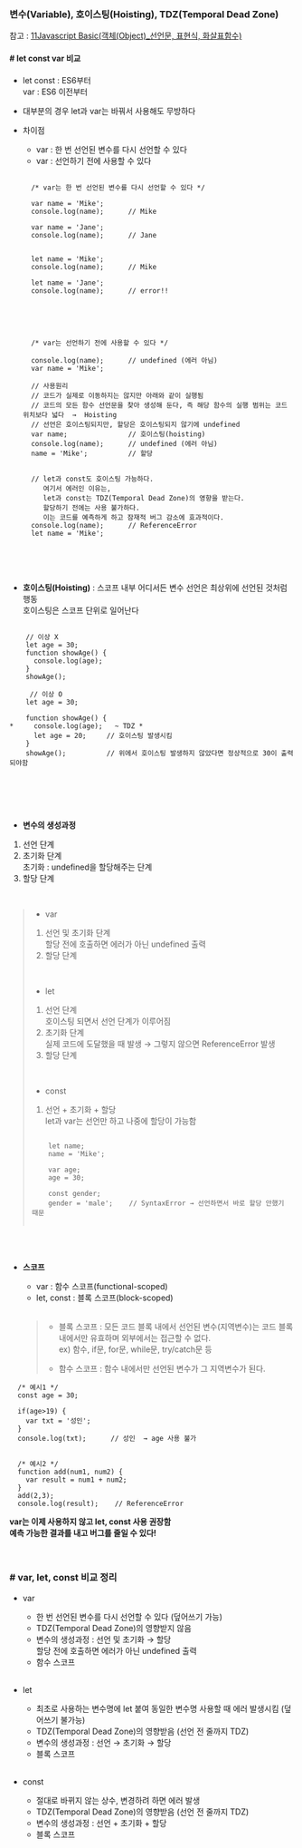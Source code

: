 ### 변수(Variable), 호이스팅(Hoisting), TDZ(Temporal Dead Zone)
참고 : [11Javascript Basic(객체(Object)_선언문, 표현식, 화살표함수)](https://github.com/Son-Sumin/react-notes/blob/main/Javascript%20Basic/11Javascript%20Basic(%EA%B0%9D%EC%B2%B4(Object)_%EC%84%A0%EC%96%B8%EB%AC%B8%2C%20%ED%91%9C%ED%98%84%EC%8B%9D%2C%20%ED%99%94%EC%82%B4%ED%91%9C%ED%95%A8%EC%88%98).md)   

#### # let const var 비교   
- let const : ES6부터   
  var : ES6 이전부터   
- 대부분의 경우 let과 var는 바꿔서 사용해도 무방하다
- 차이점
  * var : 한 번 선언된 변수를 다시 선언할 수 있다
  * var : 선언하기 전에 사용할 수 있다
  <pre>
  <code>
    /* var는 한 번 선언된 변수를 다시 선언할 수 있다 */

    var name = 'Mike';
    console.log(name);      // Mike

    var name = 'Jane';
    console.log(name);      // Jane


    let name = 'Mike';
    console.log(name);      // Mike

    let name = 'Jane';
    console.log(name);      // error!!
  </code>
  </pre>
  <br>

  <pre>
  <code>
    /* var는 선언하기 전에 사용할 수 있다 */

    console.log(name);      // undefined (에러 아님)
    var name = 'Mike';

    // 사용원리
    // 코드가 실제로 이동하지는 않지만 아래와 같이 실행됨
    // 코드의 모든 함수 선언문을 찾아 생성해 둔다, 즉 해당 함수의 실행 범위는 코드 위치보다 넓다  →  Hoisting
    // 선언은 호이스팅되지만, 할당은 호이스팅되지 않기에 undefined
    var name;               // 호이스팅(hoisting)
    console.log(name);      // undefined (에러 아님)
    name = 'Mike';          // 할당


    // let과 const도 호이스팅 가능하다.
       여기서 에러인 이유는,
       let과 const는 TDZ(Temporal Dead Zone)의 영향을 받는다.
       할당하기 전에는 사용 불가하다.
       이는 코드를 예측하게 하고 잠재적 버그 감소에 효과적이다.
    console.log(name);      // ReferenceError
    let name = 'Mike';
  </code>
  </pre>
  <br><br>

- **호이스팅(Hoisting)** : 스코프 내부 어디서든 변수 선언은 최상위에 선언된 것처럼 행동   
  호이스팅은 스코프 단위로 일어난다   
  
<pre>
<code>
    // 이상 X
    let age = 30;
    function showAge() {
      console.log(age);
    }
    showAge();

     // 이상 O
    let age = 30;

    function showAge() {  
*     console.log(age);   ~ TDZ *
      let age = 20;     // 호이스팅 발생시킴
    }
    showAge();          // 위에서 호이스팅 발생하지 않았다면 정상적으로 30이 출력되야함
  </code>
  </pre>
  <br><br>

- **변수의 생성과정**
1. 선언 단계   
2. 초기화 단계   
   초기화 : undefined을 할당해주는 단계
3. 할당 단계   
<br>

  >  * var   
  >  1. 선언 및 초기화 단계   
  >     할당 전에 호출하면 에러가 아닌 undefined 출력   
  >  2. 할당 단계
  > <br>
  >
  >  * let   
  >  1. 선언 단계   
  >     호이스팅 되면서 선언 단계가 이루어짐   
  >  2. 초기화 단계   
  >     실제 코드에 도달했을 때 발생 → 그렇지 않으면 ReferenceError 발생   
  >  3. 할당 단계   
  >    <br>
  >
  >  * const   
  >  1. 선언 + 초기화 + 할당   
  >     let과 var는 선언만 하고 나중에 할당이 가능함   
  > <pre>
  > <code>
  >     let name;
  >     name = 'Mike';
  > 
  >     var age;
  >     age = 30;
  > 
  >     const gender;
  >     gender = 'male';    // SyntaxError → 선언하면서 바로 할당 안했기 때문
  > </code>
  > </pre>
<br><br>


- **스코프**
  * var : 함수 스코프(functional-scoped)   
  * let, const : 블록 스코프(block-scoped)   
  <br>
  
  > - 블록 스코프 : 모든 코드 블록 내에서 선언된 변수(지역변수)는 코드 블록 내에서만 유효하며 외부에서는 접근할 수 없다.   
  >      ex) 함수, if문, for문, while문, try/catch문 등   
  >
  > - 함수 스코프 : 함수 내에서만 선언된 변수가 그 지역변수가 된다.   
```
  /* 예시1 */
  const age = 30;
  
  if(age>19) {
    var txt = '성인';
  }
  console.log(txt);      // 성인  → age 사용 불가


  /* 예시2 */
  function add(num1, num2) {
    var result = num1 + num2;
  }
  add(2,3);
  console.log(result);    // ReferenceError
  ```

**var는 이제 사용하지 않고 let, const 사용 권장함**   
**예측 가능한 결과를 내고 버그를 줄일 수 있다!**   
<br><br>

### # var, let, const 비교 정리    
- var   
  * 한 번 선언된 변수를 다시 선언할 수 있다 (덮어쓰기 가능)   
  * TDZ(Temporal Dead Zone)의 영향받지 않음   
  * 변수의 생성과정 : 선언 및 초기화 → 할당   
    할당 전에 호출하면 에러가 아닌 undefined 출력   
  * 함수 스코프   
  <br>
  
- let   
  * 최초로 사용하는 변수명에 let 붙여 동일한 변수명 사용할 때 에러 발생시킴 (덮어쓰기 불가능)   
  * TDZ(Temporal Dead Zone)의 영향받음 (선언 전 줄까지 TDZ)   
  * 변수의 생성과정 : 선언 → 초기화 → 할당   
  * 블록 스코프
  <br>

- const   
  * 절대로 바뀌지 않는 상수, 변경하려 하면 에러 발생   
  * TDZ(Temporal Dead Zone)의 영향받음 (선언 전 줄까지 TDZ)   
  * 변수의 생성과정 : 선언 + 초기화 + 할당   
  * 블록 스코프
  <br>

